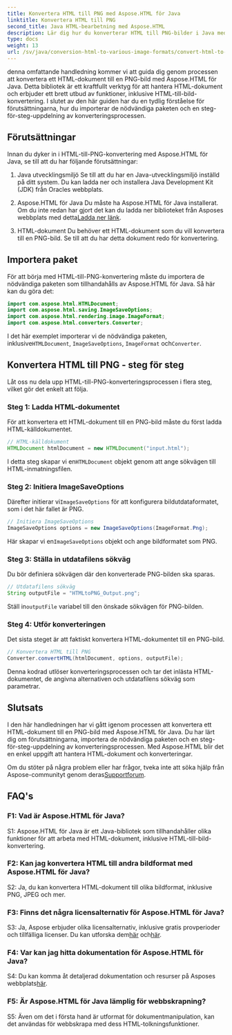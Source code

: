 ```yaml
---
title: Konvertera HTML till PNG med Aspose.HTML för Java
linktitle: Konvertera HTML till PNG
second_title: Java HTML-bearbetning med Aspose.HTML
description: Lär dig hur du konverterar HTML till PNG-bilder i Java med Aspose.HTML. En omfattande guide med steg-för-steg-instruktioner.
type: docs
weight: 13
url: /sv/java/conversion-html-to-various-image-formats/convert-html-to-png/
---
```

denna omfattande handledning kommer vi att guida dig genom processen att konvertera ett HTML-dokument till en PNG-bild med Aspose.HTML för Java. Detta bibliotek är ett kraftfullt verktyg för att hantera HTML-dokument och erbjuder ett brett utbud av funktioner, inklusive HTML-till-bild-konvertering. I slutet av den här guiden har du en tydlig förståelse för förutsättningarna, hur du importerar de nödvändiga paketen och en steg-för-steg-uppdelning av konverteringsprocessen.

## Förutsättningar

Innan du dyker in i HTML-till-PNG-konvertering med Aspose.HTML för Java, se till att du har följande förutsättningar:

1. Java utvecklingsmiljö
Se till att du har en Java-utvecklingsmiljö inställd på ditt system. Du kan ladda ner och installera Java Development Kit (JDK) från Oracles webbplats.

2. Aspose.HTML för Java
 Du måste ha Aspose.HTML för Java installerat. Om du inte redan har gjort det kan du ladda ner biblioteket från Asposes webbplats med detta[Ladda ner länk](https://releases.aspose.com/html/java/).

3. HTML-dokument
Du behöver ett HTML-dokument som du vill konvertera till en PNG-bild. Se till att du har detta dokument redo för konvertering.

## Importera paket

För att börja med HTML-till-PNG-konvertering måste du importera de nödvändiga paketen som tillhandahålls av Aspose.HTML för Java. Så här kan du göra det:

```java
import com.aspose.html.HTMLDocument;
import com.aspose.html.saving.ImageSaveOptions;
import com.aspose.html.rendering.image.ImageFormat;
import com.aspose.html.converters.Converter;
```

 I det här exemplet importerar vi de nödvändiga paketen, inklusive`HTMLDocument`, `ImageSaveOptions`, `ImageFormat` och`Converter`.

## Konvertera HTML till PNG - steg för steg

Låt oss nu dela upp HTML-till-PNG-konverteringsprocessen i flera steg, vilket gör det enkelt att följa.

### Steg 1: Ladda HTML-dokumentet

För att konvertera ett HTML-dokument till en PNG-bild måste du först ladda HTML-källdokumentet.

```java
// HTML-källdokument
HTMLDocument htmlDocument = new HTMLDocument("input.html");
```

 I detta steg skapar vi en`HTMLDocument` objekt genom att ange sökvägen till HTML-inmatningsfilen.

### Steg 2: Initiera ImageSaveOptions

 Därefter initierar vi`ImageSaveOptions` för att konfigurera bildutdataformatet, som i det här fallet är PNG.

```java
// Initiera ImageSaveOptions
ImageSaveOptions options = new ImageSaveOptions(ImageFormat.Png);
```

 Här skapar vi en`ImageSaveOptions` objekt och ange bildformatet som PNG.

### Steg 3: Ställa in utdatafilens sökväg

Du bör definiera sökvägen där den konverterade PNG-bilden ska sparas.

```java
// Utdatafilens sökväg
String outputFile = "HTMLtoPNG_Output.png";
```

 Ställ in`outputFile` variabel till den önskade sökvägen för PNG-bilden.

### Steg 4: Utför konverteringen

Det sista steget är att faktiskt konvertera HTML-dokumentet till en PNG-bild.

```java
// Konvertera HTML till PNG
Converter.convertHTML(htmlDocument, options, outputFile);
```

Denna kodrad utlöser konverteringsprocessen och tar det inlästa HTML-dokumentet, de angivna alternativen och utdatafilens sökväg som parametrar.

## Slutsats

I den här handledningen har vi gått igenom processen att konvertera ett HTML-dokument till en PNG-bild med Aspose.HTML för Java. Du har lärt dig om förutsättningarna, importera de nödvändiga paketen och en steg-för-steg-uppdelning av konverteringsprocessen. Med Aspose.HTML blir det en enkel uppgift att hantera HTML-dokument och konverteringar.

 Om du stöter på några problem eller har frågor, tveka inte att söka hjälp från Aspose-communityt genom deras[Supportforum](https://forum.aspose.com/).

## FAQ's

### F1: Vad är Aspose.HTML för Java?

S1: Aspose.HTML för Java är ett Java-bibliotek som tillhandahåller olika funktioner för att arbeta med HTML-dokument, inklusive HTML-till-bild-konvertering.

### F2: Kan jag konvertera HTML till andra bildformat med Aspose.HTML för Java?

S2: Ja, du kan konvertera HTML-dokument till olika bildformat, inklusive PNG, JPEG och mer.

### F3: Finns det några licensalternativ för Aspose.HTML för Java?

 S3: Ja, Aspose erbjuder olika licensalternativ, inklusive gratis provperioder och tillfälliga licenser. Du kan utforska dem[här](https://purchase.aspose.com/buy) och[här](https://purchase.aspose.com/temporary-license/).

### F4: Var kan jag hitta dokumentation för Aspose.HTML för Java?

 S4: Du kan komma åt detaljerad dokumentation och resurser på Asposes webbplats[här](https://reference.aspose.com/html/java/).

### F5: Är Aspose.HTML för Java lämplig för webbskrapning?

S5: Även om det i första hand är utformat för dokumentmanipulation, kan det användas för webbskrapa med dess HTML-tolkningsfunktioner.
